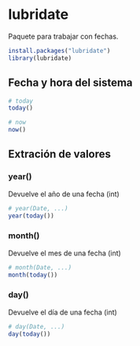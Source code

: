 # lubridate

Paquete para trabajar con fechas.

```R
install.packages("lubridate")
library(lubridate)
```

## Fecha y hora del sistema

```R
# today
today()
```

```R
# now
now()
```

## Extración de valores

### year()

Devuelve el año de una fecha (int)

```R
# year(Date, ...)
year(today())
```

### month()

Devuelve el mes de una fecha (int)
```R
# month(Date, ...)
month(today())
```

### day()

Devuelve el día de una fecha (int)

```R
# day(Date, ...)
day(today())
```